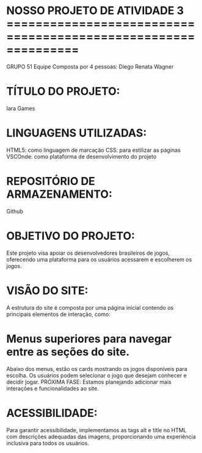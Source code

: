 # NOSSO PROJETO DE ATIVIDADE 3 ==============================================================
GRUPO 51
Equipe Composta por 4 pessoas:
Diego
Renata
Wagner

# TÍTULO DO PROJETO:
Iara Games

# LINGUAGENS UTILIZADAS:
HTML5: como linguagem de marcação
CSS: para estilizar as páginas
VSCOnde: como plataforma de desenvolvimento do projeto

# REPOSITÓRIO DE ARMAZENAMENTO:
Github

# OBJETIVO DO PROJETO:
Este projeto visa apoiar os desenvolvedores brasileiros de jogos, oferecendo uma plataforma para os usuários acessarem e escolherem os jogos.

# VISÃO DO SITE:
A estrutura do site é composta por uma página inicial contendo os principais elementos de interação, como:

# Menus superiores para navegar entre as seções do site.
Abaixo dos menus, estão os cards mostrando os jogos disponíveis para escolha. Os usuários podem selecionar o jogo que desejam conhecer e decidir jogar.
PRÓXIMA FASE:
Estamos planejando adicionar mais interações e funcionalidades ao site.

# ACESSIBILIDADE:
Para garantir acessibilidade, implementamos as tags alt e title no HTML com descrições adequadas das imagens, proporcionando uma experiência inclusiva para todos os usuários.
